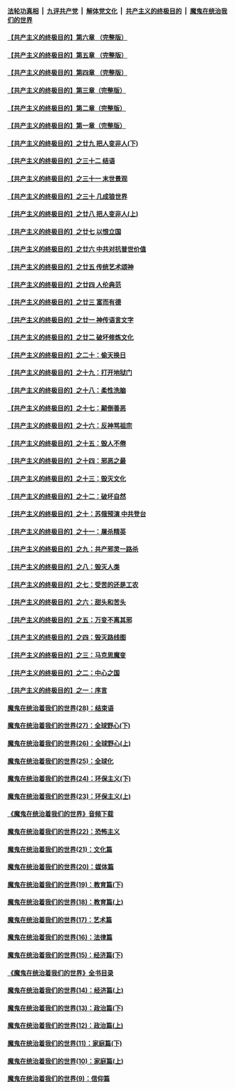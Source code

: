 ####  [法轮功真相](../../../../basic/blob/master/README.md?t=06250131) &nbsp;|&nbsp; [九评共产党](../../../../9ping.md/blob/master/README.md?t=06250131) &nbsp;|&nbsp; [解体党文化](../../../../jtdwh.md/blob/master/README.md?t=06250131)  &nbsp;|&nbsp; [共产主义的终极目的](../../../../gczydzjmd.md/blob/master/README.md?t=06250131) &nbsp;|&nbsp; [魔鬼在统治我们的世界](../../../../mgztzwmdsj.md/blob/master/README.md?t=06250131) 

#### [【共产主义的终极目的】第六章 （完整版）](../pages/nsc422/n11428913.md?t=06250131) 

#### [【共产主义的终极目的】第五章 （完整版）](../pages/nsc422/n11428912.md?t=06250131) 

#### [【共产主义的终极目的】第四章 （完整版）](../pages/nsc422/n11428907.md?t=06250131) 

#### [【共产主义的终极目的】第三章（完整版）](../pages/nsc422/n11428848.md?t=06250131) 

#### [【共产主义的终极目的】第二章（完整版）](../pages/nsc422/n11428831.md?t=06250131) 

#### [【共产主义的终极目的】第一章（完整版）](../pages/nsc422/n11417651.md?t=06250131) 

#### [【共产主义的终极目的】之廿九 把人变非人(下)](../pages/nsc422/n11344140.md?t=06250131) 

#### [【共产主义的终极目的】之三十二 结语](../pages/nsc422/n11360535.md?t=06250131) 

#### [【共产主义的终极目的】之三十一 末世景观](../pages/nsc422/n11351129.md?t=06250131) 

#### [【共产主义的终极目的】之三十 几成狼世界](../pages/nsc422/n11348280.md?t=06250131) 

#### [【共产主义的终极目的】之廿八 把人变非人(上)](../pages/nsc422/n11340492.md?t=06250131) 

#### [【共产主义的终极目的】之廿七 以恨立国](../pages/nsc422/n11336944.md?t=06250131) 

#### [【共产主义的终极目的】之廿六 中共对抗普世价值](../pages/nsc422/n11324785.md?t=06250131) 

#### [【共产主义的终极目的】之廿五 传统艺术颂神](../pages/nsc422/n11296396.md?t=06250131) 

#### [【共产主义的终极目的】之廿四 人伦典范](../pages/nsc422/n11296397.md?t=06250131) 

#### [【共产主义的终极目的】之廿三 富而有德](../pages/nsc422/n11283598.md?t=06250131) 

#### [【共产主义的终极目的】之廿一 神传语言文字](../pages/nsc422/n11263265.md?t=06250131) 

#### [【共产主义的终极目的】之廿二 破坏修炼文化](../pages/nsc422/n11245728.md?t=06250131) 

#### [【共产主义的终极目的】之二十：偷天换日](../pages/nsc422/n11238846.md?t=06250131) 

#### [【共产主义的终极目的】之十九：打开地狱门](../pages/nsc422/n11206376.md?t=06250131) 

#### [【共产主义的终极目的】之十八：柔性洗脑](../pages/nsc422/n11199994.md?t=06250131) 

#### [【共产主义的终极目的】之十七：颠倒善恶](../pages/nsc422/n11179782.md?t=06250131) 

#### [【共产主义的终极目的】之十六：反神骂祖宗](../pages/nsc422/n11166798.md?t=06250131) 

#### [【共产主义的终极目的】之十五：毁人不倦](../pages/nsc422/n11166792.md?t=06250131) 

#### [【共产主义的终极目的】之十四：邪恶之最](../pages/nsc422/n11150249.md?t=06250131) 

#### [【共产主义的终极目的】之十三：毁灭文化](../pages/nsc422/n11135227.md?t=06250131) 

#### [【共产主义的终极目的】之十二：破坏自然](../pages/nsc422/n11135214.md?t=06250131) 

#### [【共产主义的终极目的】之十：苏俄预演 中共登台](../pages/nsc422/n11118424.md?t=06250131) 

#### [【共产主义的终极目的】之十一：屠杀精英](../pages/nsc422/n11118442.md?t=06250131) 

#### [【共产主义的终极目的】之九：共产邪灵一路杀](../pages/nsc422/n11114139.md?t=06250131) 

#### [【共产主义的终极目的】之八：毁灭人类](../pages/nsc422/n11108503.md?t=06250131) 

#### [【共产主义的终极目的】之七：受苦的还是工农](../pages/nsc422/n11101809.md?t=06250131) 

#### [【共产主义的终极目的】之六：甜头和苦头](../pages/nsc422/n11096971.md?t=06250131) 

#### [【共产主义的终极目的】之五：万变不离其邪](../pages/nsc422/n11091285.md?t=06250131) 

#### [【共产主义的终极目的】之四：毁灭路线图](../pages/nsc422/n11086284.md?t=06250131) 

#### [【共产主义的终极目的】之三：马克思魔变](../pages/nsc422/n11061941.md?t=06250131) 

#### [【共产主义的终极目的】之二：中心之国](../pages/nsc422/n11047728.md?t=06250131) 

#### [【共产主义的终极目的】之一：序言](../pages/nsc422/n11086077.md?t=06250131) 

#### [魔鬼在统治着我们的世界(28)：结束语](../pages/nsc422/n10936246.md?t=06250131) 

#### [魔鬼在统治着我们的世界(27)：全球野心(下)](../pages/nsc422/n10928319.md?t=06250131) 

#### [魔鬼在统治着我们的世界(26)：全球野心(上)](../pages/nsc422/n10900318.md?t=06250131) 

#### [魔鬼在统治着我们的世界(25)：全球化](../pages/nsc422/n10788205.md?t=06250131) 

#### [魔鬼在统治着我们的世界(24)：环保主义(下)](../pages/nsc422/n10695307.md?t=06250131) 

#### [魔鬼在统治着我们的世界(23)：环保主义(上)](../pages/nsc422/n10688613.md?t=06250131) 

#### [《魔鬼在统治着我们的世界》音频下载](../pages/nsc422/n10635553.md?t=06250131) 

#### [魔鬼在统治着我们的世界(22)：恐怖主义](../pages/nsc422/n10614727.md?t=06250131) 

#### [魔鬼在统治着我们的世界(21)：文化篇](../pages/nsc422/n10597706.md?t=06250131) 

#### [魔鬼在统治着我们的世界(20)：媒体篇](../pages/nsc422/n10586579.md?t=06250131) 

#### [魔鬼在统治着我们的世界(19)：教育篇(下)](../pages/nsc422/n10564808.md?t=06250131) 

#### [魔鬼在统治着我们的世界(18)：教育篇(上)](../pages/nsc422/n10526970.md?t=06250131) 

#### [魔鬼在统治着我们的世界(17)：艺术篇](../pages/nsc422/n10499093.md?t=06250131) 

#### [魔鬼在统治着我们的世界(16)：法律篇](../pages/nsc422/n10485969.md?t=06250131) 

#### [魔鬼在统治着我们的世界(15)：经济篇(下)](../pages/nsc422/n10469975.md?t=06250131) 

#### [《魔鬼在统治着我们的世界》全书目录](../pages/nsc422/n10464261.md?t=06250131) 

#### [魔鬼在统治着我们的世界(14)：经济篇(上)](../pages/nsc422/n10457370.md?t=06250131) 

#### [魔鬼在统治着我们的世界(13)：政治篇(下)](../pages/nsc422/n10448270.md?t=06250131) 

#### [魔鬼在统治着我们的世界(12)：政治篇(上)](../pages/nsc422/n10444576.md?t=06250131) 

#### [魔鬼在统治着我们的世界(11)：家庭篇(下)](../pages/nsc422/n10440961.md?t=06250131) 

#### [魔鬼在统治着我们的世界(10)：家庭篇(上)](../pages/nsc422/n10435448.md?t=06250131) 

#### [魔鬼在统治着我们的世界(9)：信仰篇](../pages/nsc422/n10432159.md?t=06250131) 

